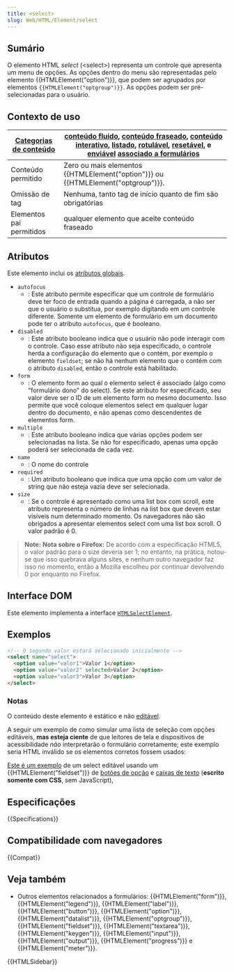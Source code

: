 ```yaml
---
title: <select>
slug: Web/HTML/Element/select
---
```


## Sumário

O elemento HTML _select_ (\<select>) representa um controle que apresenta um menu de opções. As opções dentro do menu são representadas pelo elemento {{HTMLElement("option")}}, que podem ser agrupados por elementos `{{HTMLElement("optgroup")}}`. As opções podem ser pré-selecionadas para o usuário.

## Contexto de uso

| [Categorias de conteúdo](/pt-BR/docs/HTML/Categorias_de_conteúdo) | [conteúdo fluido](/pt-BR/docs/HTML/Categorias_de_conteúdo#Conteúdo_fluido), [conteúdo fraseado](/pt-BR/docs/HTML/Categorias_de_conteúdo#Conteúdo_fraseado), [conteúdo interativo](/pt-BR/docs/HTML/Categorias_de_conteúdo#Conteúdo_interativo), [listado](/pt-BR/docs/HTML/Categorias_de_conteúdo#Listado_em_formulários), [rotulável](/pt-BR/docs/HTML/Categorias_de_conteúdo#Rotulável_em_formulários), [resetável](/pt-BR/docs/HTML/Categorias_de_conteúdo#Resetável_em_formulários), e [enviável](/pt-BR/docs/HTML/Categorias_de_conteúdo#Enviável_em_formulários) [associado a formulários](/pt-BR/docs/HTML/Categorias_de_conteúdo#Associado_a_formulários) |
| ----------------------------------------------------------------- | ----------------------------------------------------------------------------------------------------------------------------------------------------------------------------------------------------------------------------------------------------------------------------------------------------------------------------------------------------------------------------------------------------------------------------------------------------------------------------------------------------------------------------------------------------------------------------------------------------------------------------------------------------------------- |
| Conteúdo permitido                                                | Zero ou mais elementos {{HTMLElement("option")}} ou {{HTMLElement("optgroup")}}.                                                                                                                                                                                                                                                                                                                                                                                                                                                                                                                                                                                  |
| Omissão de tag                                                    | Nenhuma, tanto tag de início quanto de fim são obrigatórias                                                                                                                                                                                                                                                                                                                                                                                                                                                                                                                                                                                                       |
| Elementos pai permitidos                                          | qualquer elemento que aceite conteúdo fraseado                                                                                                                                                                                                                                                                                                                                                                                                                                                                                                                                                                                                                    |

## Atributos

Este elemento inclui os [atributos globais](/pt-BR/docs/Web/HTML/Atributos_globais).

- `autofocus`
  - : Este atributo permite especificar que um controle de formulário deve ter foco de entrada quando a página é carregada, a não ser que o usuário o substitua, por exemplo digitando em um controle diferente. Somente um elemento de formulário em um documento pode ter o atributo `autofocus`, que é booleano.
- `disabled`
  - : Este atributo booleano indica que o usuário não pode interagir com o controle. Caso esse atributo não seja especificado, o controle herda a configuração do elemento que o contém, por exemplo o elemento `fieldset`; se não há nenhum elemento que o contém com o atributo `disabled`, então o controle está habilitado.
- `form`
  - : O elemento form ao qual o elemento select é associado (algo como "formulário dono" do select). Se este atributo for especificado, seu valor deve ser o ID de um elemento form no mesmo documento. Isso permite que você coloque elementos select em qualquer lugar dentro do documento, e não apenas como descendentes de elementos form.
- `multiple`
  - : Este atributo booleano indica que várias opções podem ser selecionadas na lista. Se não for especificado, apenas uma opção poderá ser selecionada de cada vez.
- `name`
  - : O nome do controle
- `required`
  - : Um atributo booleano que indica que uma opção com um valor de string que não esteja vazia deve ser selecionada.
- `size`
  - : Se o controle é apresentado como uma list box com scroll, este atributo representa o número de linhas na list box que devem estar visíveis num determinado momento. Os navegadores não são obrigados a apresentar elementos select com uma list box scroll. O valor padrão é 0.

> **Note:** **Nota sobre o Firefox:** De acordo com a especificação HTML5, o valor padrão para o size deveria ser 1; no entanto, na prática, notou-se que isso quebrava alguns sites, e nenhum outro navegador faz isso no momento, então a Mozilla escolheu por continuar devolvendo 0 por enquanto no Firefox.

## Interface DOM

Este elemento implementa a interface [`HTMLSelectElement`](/pt-BR/docs/DOM/HTMLSelectElement).

## Exemplos

```html
<!-- O segundo valor estará selecionado inicialmente -->
<select name="select">
  <option value="valor1">Valor 1</option>
  <option value="valor2" selected>Valor 2</option>
  <option value="valor3">Valor 3</option>
</select>
```

### Notas

O conteúdo deste elemento é estático e não [editável](/pt-BR/docs/HTML/Content_Editable).

A seguir um exemplo de como simular uma lista de seleção com opções editáveis, **mas esteja ciente** de que leitores de tela e dispositivos de acessibilidade _não_ interpretarão o formulário corretamente; este exemplo seria HTML inválido se os elementos corretos fossem usados:

[Este é um exemplo](/files/4563/editable_select.html) de um select editável usando um {{HTMLElement("fieldset")}} de [botões de opção](/pt-BR/docs/HTML/Element/Input) e [caixas de texto](/pt-BR/docs/HTML/Element/Input) (**escrito somente com CSS**, sem JavaScript),

## Especificações

{{Specifications}}

## Compatibilidade com navegadores

{{Compat}}

## Veja também

- Outros elementos relacionados a formulários: {{HTMLElement("form")}}, {{HTMLElement("legend")}}, {{HTMLElement("label")}}, {{HTMLElement("button")}}, {{HTMLElement("option")}}, {{HTMLElement("datalist")}}, {{HTMLElement("optgroup")}}, {{HTMLElement("fieldset")}}, {{HTMLElement("textarea")}}, {{HTMLElement("keygen")}}, {{HTMLElement("input")}}, {{HTMLElement("output")}}, {{HTMLElement("progress")}} e {{HTMLElement("meter")}}.

{{HTMLSidebar}}
